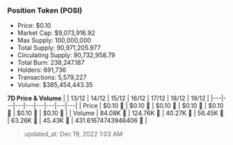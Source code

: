 
  ### Position Token (POSI)
  - Price: $0.10
  - Market Cap: $9,073,916.92
  - Max Supply: 100,000,000
  - Total Supply: 90,971,205.977
  - Circulating Supply: 90,732,958.79
  - Total Burn: 238,247.187
  - Holders: 691,736
  - Transactions: 5,579,227
  - Volume: $385,454,443.35

  **7D Price & Volume**
  | | 13&#x2F;12 | 14&#x2F;12 | 15&#x2F;12 | 16&#x2F;12 | 17&#x2F;12 | 18&#x2F;12 | 19&#x2F;12 |
  |---|---|---|---|---|---|---|---|
  | Price | $0.10 🔻 | $0.10 🚀 | $0.10 🔻 | $0.10 🔻 | $0.10 🚀 | $0.10 🚀 | $0.10 🚀 |
  | Volume | 84.08K 🚀 | 124.76K 🚀 | 40.27K 🔻 | 56.45K 🚀 | 63.26K 🚀 | 45.43K 🔻 | 431.61674743946406 🔻 |

  > updated_at: Dec 19, 2022 1:03 AM

